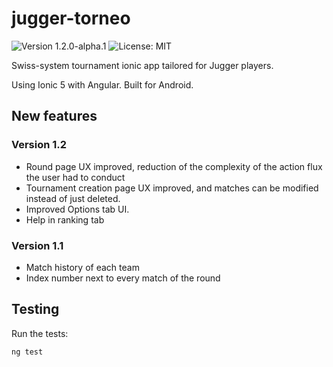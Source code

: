 # jugger-torneo

![Version 1.2.0-alpha.1](https://img.shields.io/badge/version-1.2.0-informational) ![License: MIT](https://img.shields.io/badge/license-MIT-green)

Swiss-system tournament ionic app tailored for Jugger players.

Using Ionic 5 with Angular. Built for Android.

## New features

### Version 1.2

- Round page UX improved, reduction of the complexity of the action flux the user had to conduct
- Tournament creation page UX improved, and matches can be modified instead of just deleted.
- Improved Options tab UI.
- Help in ranking tab

### Version 1.1

- Match history of each team
- Index number next to every match of the round

## Testing

Run the tests:

```shell
ng test
```
